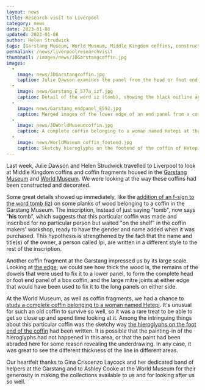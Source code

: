 ```yaml
---
layout: news
title: Research visit to Liverpool
category: news
date: 2023-01-08
updated: 2023-01-08
author: Helen Strudwick
tags: [Garstang Museum, World Museum, Middle Kingdom coffins, construction, decoration]
permalink: /news/liverpoolresearchvisit
thumbnail: /images/news/JDGarstangcoffin.jpg
images:
  -
    image: news/JDGarstangcoffin.jpg
    caption: Julie Dawson examines the panel from the head or foot end of a Middle Kingdom coffin at the Garstang Museum.
  -
    image: news/Garstang_E_577a_izf.jpg
    caption: Detail of the word iz (tomb), showing the black outline and (probable) Egyptian blue fills of the hieroglyphs, with an extra f-sign written in black ink. This coffin fragment is in the Garstang Museum.
  -
    image: news/Garstang_endpanel_E592.jpg
    caption: Merged images of the lower edge of an end panel from a coffin at the Garstang Museum, showing how it was fixed to a lower panel via an edge joint held in place by dowels and also the large mitre joints at the ends.
  -
    image: news/JDWorldMuseumcoffin.jpg
    caption: A complete coffin belonging to a woman named Hetepi at the World Museum, being studied by Julie Dawson.
  -
    image: news/WorldMuseum_coffin_footend.jpg
    caption: Sketchy hieroglyphs on the footend of the coffin of Hetepi in the World Museum
---
```

Last week, Julie Dawson and Helen Strudwick travelled to Liverpool to look at Middle Kingdom coffins and coffin fragments housed in the 
[Garstang Museum](https://www.liverpool.ac.uk/garstang-museum/) and [World Museum](https://www.liverpoolmuseums.org.uk/world-museum). We were looking at the 
way these coffins had been constructed and decorated.

Some great details showed up immediately, like the [addition of an f-sign to the word tomb (iz)](news/Garstang_E_577a_isz.jpg) on some planks of wood belonging to a 
coffin in the Garstang Museum. The inscription, instead of just saying "tomb", now says "**his** tomb", which suggests that this particular coffin was made and 
inscribed for no particular person but waited "on the shelf" in the coffin makers' workshop, ready to have the gender and name added when it was purchased. 
This hypothesis is strengthened by the fact that the name and title(s) of the owner, a person called Ipi, are written in a different style to the rest of the 
inscription.

Another coffin fragment at the Garstang impressed us by its large scale. Looking at [the edge](news/Garstang_endpanel_E592.jpg), we could see how thick the wood is,
the remains of the dowels that were used to fix it to a lower panel, to form the complete head or foot end panel of a box coffin, and the large mitre joints at either
edge that would have been used to fix it to the long panels on either side. 

At the World Museum, as well as coffin fragments, we had a chance to [study a complete coffin belonging to a woman named Hetepi](news/JDWorldMuseumcoffin.jpg). 
It's unusual for such an old coffin to survive so well, so it was a rare treat to be able to get so close up and spend time looking at it. Among the intringuing 
things about this particular coffin was the sketchy way [the hieroglyphs on the foot end of the coffin](news/WorldMuseum_cofin_footend.jpg) had been written. 
It is possible that the painting-in of 
the hieroglyphs had not happened in this area, or that the paint had been abraded here for some reason revealing the underdrawing. In any case, it was great to see
the different thickness of the line in different areas.

Our heartfelt thanks to Gina Criscenzo Laycock and her dedicated band of helpers at the Garstang and to Ashley Cooke at the World Museum for their
generosity in making the collections available to us and for looking after us so well.
